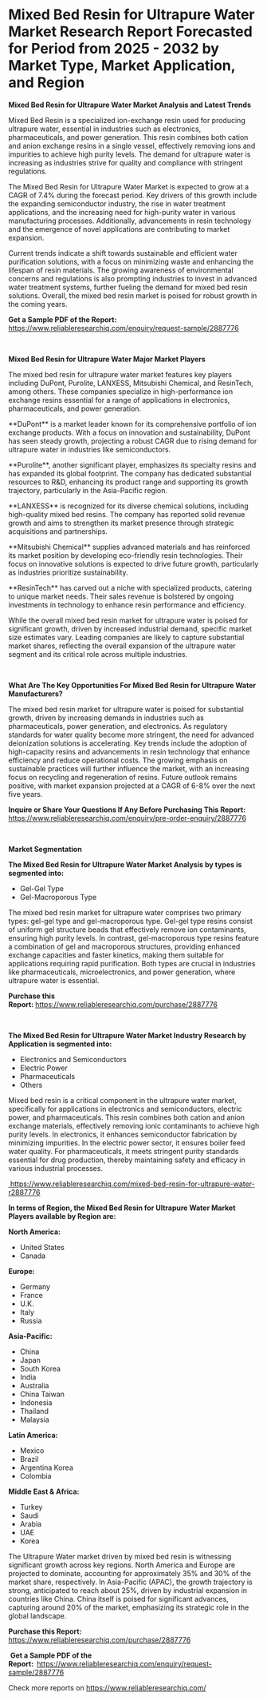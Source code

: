 <p><h1>Mixed Bed Resin for Ultrapure Water Market Research Report Forecasted for Period from 2025 -  2032 by Market Type, Market Application, and Region</h1></p><p><strong>Mixed Bed Resin for Ultrapure Water Market Analysis and Latest Trends</strong></p>
<p><p>Mixed Bed Resin is a specialized ion-exchange resin used for producing ultrapure water, essential in industries such as electronics, pharmaceuticals, and power generation. This resin combines both cation and anion exchange resins in a single vessel, effectively removing ions and impurities to achieve high purity levels. The demand for ultrapure water is increasing as industries strive for quality and compliance with stringent regulations.</p><p>The Mixed Bed Resin for Ultrapure Water Market is expected to grow at a CAGR of 7.4% during the forecast period. Key drivers of this growth include the expanding semiconductor industry, the rise in water treatment applications, and the increasing need for high-purity water in various manufacturing processes. Additionally, advancements in resin technology and the emergence of novel applications are contributing to market expansion. </p><p>Current trends indicate a shift towards sustainable and efficient water purification solutions, with a focus on minimizing waste and enhancing the lifespan of resin materials. The growing awareness of environmental concerns and regulations is also prompting industries to invest in advanced water treatment systems, further fueling the demand for mixed bed resin solutions. Overall, the mixed bed resin market is poised for robust growth in the coming years.</p></p>
<p><strong>Get a Sample PDF of the Report:&nbsp;</strong> <a href="https://www.reliableresearchiq.com/enquiry/request-sample/2887776?utm_campaign=2302&utm_medium=2&utm_source=Github&utm_content=ia&utm_term=14032025&utm_id=mixed-bed-resin-for-ultrapure-water">https://www.reliableresearchiq.com/enquiry/request-sample/2887776</a></p>
<p>&nbsp;</p>
<p><strong>Mixed Bed Resin for Ultrapure Water Major Market Players</strong></p>
<p><p>The mixed bed resin for ultrapure water market features key players including DuPont, Purolite, LANXESS, Mitsubishi Chemical, and ResinTech, among others. These companies specialize in high-performance ion exchange resins essential for a range of applications in electronics, pharmaceuticals, and power generation.</p><p>**DuPont** is a market leader known for its comprehensive portfolio of ion exchange products. With a focus on innovation and sustainability, DuPont has seen steady growth, projecting a robust CAGR due to rising demand for ultrapure water in industries like semiconductors.</p><p>**Purolite**, another significant player, emphasizes its specialty resins and has expanded its global footprint. The company has dedicated substantial resources to R&D, enhancing its product range and supporting its growth trajectory, particularly in the Asia-Pacific region.</p><p>**LANXESS** is recognized for its diverse chemical solutions, including high-quality mixed bed resins. The company has reported solid revenue growth and aims to strengthen its market presence through strategic acquisitions and partnerships.</p><p>**Mitsubishi Chemical** supplies advanced materials and has reinforced its market position by developing eco-friendly resin technologies. Their focus on innovative solutions is expected to drive future growth, particularly as industries prioritize sustainability.</p><p>**ResinTech** has carved out a niche with specialized products, catering to unique market needs. Their sales revenue is bolstered by ongoing investments in technology to enhance resin performance and efficiency.</p><p>While the overall mixed bed resin market for ultrapure water is poised for significant growth, driven by increased industrial demand, specific market size estimates vary. Leading companies are likely to capture substantial market shares, reflecting the overall expansion of the ultrapure water segment and its critical role across multiple industries.</p></p>
<p>&nbsp;</p>
<p><strong>What Are The Key Opportunities For Mixed Bed Resin for Ultrapure Water Manufacturers?</strong></p>
<p><p>The mixed bed resin market for ultrapure water is poised for substantial growth, driven by increasing demands in industries such as pharmaceuticals, power generation, and electronics. As regulatory standards for water quality become more stringent, the need for advanced deionization solutions is accelerating. Key trends include the adoption of high-capacity resins and advancements in resin technology that enhance efficiency and reduce operational costs. The growing emphasis on sustainable practices will further influence the market, with an increasing focus on recycling and regeneration of resins. Future outlook remains positive, with market expansion projected at a CAGR of 6-8% over the next five years.</p></p>
<p><strong>Inquire or Share Your Questions If Any Before Purchasing This Report:</strong> <a href="https://www.reliableresearchiq.com/enquiry/pre-order-enquiry/2887776?utm_campaign=2302&utm_medium=2&utm_source=Github&utm_content=ia&utm_term=14032025&utm_id=mixed-bed-resin-for-ultrapure-water">https://www.reliableresearchiq.com/enquiry/pre-order-enquiry/2887776</a></p>
<p>&nbsp;</p>
<p><strong>Market Segmentation</strong></p>
<p><strong>The Mixed Bed Resin for Ultrapure Water Market Analysis by types is segmented into:</strong></p>
<p><ul><li>Gel-Gel Type</li><li>Gel-Macroporous Type</li></ul></p>
<p><p>The mixed bed resin market for ultrapure water comprises two primary types: gel-gel type and gel-macroporous type. Gel-gel type resins consist of uniform gel structure beads that effectively remove ion contaminants, ensuring high purity levels. In contrast, gel-macroporous type resins feature a combination of gel and macroporous structures, providing enhanced exchange capacities and faster kinetics, making them suitable for applications requiring rapid purification. Both types are crucial in industries like pharmaceuticals, microelectronics, and power generation, where ultrapure water is essential.</p></p>
<p><strong>Purchase this Report:&nbsp;</strong><a href="https://www.reliableresearchiq.com/purchase/2887776?utm_campaign=2302&utm_medium=2&utm_source=Github&utm_content=ia&utm_term=14032025&utm_id=mixed-bed-resin-for-ultrapure-water">https://www.reliableresearchiq.com/purchase/2887776</a></p>
<p>&nbsp;</p>
<p><strong>The Mixed Bed Resin for Ultrapure Water Market Industry Research by Application is segmented into:</strong></p>
<p><ul><li>Electronics and Semiconductors</li><li>Electric Power</li><li>Pharmaceuticals</li><li>Others</li></ul></p>
<p><p>Mixed bed resin is a critical component in the ultrapure water market, specifically for applications in electronics and semiconductors, electric power, and pharmaceuticals. This resin combines both cation and anion exchange materials, effectively removing ionic contaminants to achieve high purity levels. In electronics, it enhances semiconductor fabrication by minimizing impurities. In the electric power sector, it ensures boiler feed water quality. For pharmaceuticals, it meets stringent purity standards essential for drug production, thereby maintaining safety and efficacy in various industrial processes.</p></p>
<p><a href="https://www.reliableresearchiq.com/mixed-bed-resin-for-ultrapure-water-r2887776?utm_campaign=2302&utm_medium=2&utm_source=Github&utm_content=ia&utm_term=14032025&utm_id=mixed-bed-resin-for-ultrapure-water">&nbsp;https://www.reliableresearchiq.com/mixed-bed-resin-for-ultrapure-water-r2887776</a></p>
<p><strong>In terms of Region, the Mixed Bed Resin for Ultrapure Water Market Players available by Region are:</strong></p>
<p>
    <p> <strong> North America: </strong>
        <ul>
            <li>United States</li>
            <li>Canada</li>
        </ul>
        </p> 
    <p> <strong> Europe: </strong>
        <ul>
            <li>Germany</li>
            <li>France</li>
            <li>U.K.</li>
            <li>Italy</li>
            <li>Russia</li>
        </ul>
        </p> 
    <p> <strong> Asia-Pacific: </strong>
        <ul>
            <li>China</li>
            <li>Japan</li>
            <li>South Korea</li>
            <li>India</li>
            <li>Australia</li>
            <li>China Taiwan</li>
            <li>Indonesia</li>
            <li>Thailand</li>
            <li>Malaysia</li>
        </ul>
        </p> 
    <p> <strong> Latin America: </strong>
        <ul>
            <li>Mexico</li>
            <li>Brazil</li>
            <li>Argentina Korea</li>
            <li>Colombia</li>
        </ul>
        </p> 
    <p> <strong> Middle East & Africa: </strong>
        <ul>
            <li>Turkey</li>
            <li>Saudi</li>
            <li>Arabia</li>
            <li>UAE</li>
            <li>Korea</li>
        </ul>
    </p>
    </p>
<p><p>The Ultrapure Water market driven by mixed bed resin is witnessing significant growth across key regions. North America and Europe are projected to dominate, accounting for approximately 35% and 30% of the market share, respectively. In Asia-Pacific (APAC), the growth trajectory is strong, anticipated to reach about 25%, driven by industrial expansion in countries like China. China itself is poised for significant advances, capturing around 20% of the market, emphasizing its strategic role in the global landscape.</p></p>
<p><strong>Purchase this Report: </strong><a href="https://www.reliableresearchiq.com/purchase/2887776?utm_campaign=2302&utm_medium=2&utm_source=Github&utm_content=ia&utm_term=14032025&utm_id=mixed-bed-resin-for-ultrapure-water">https://www.reliableresearchiq.com/purchase/2887776</a></p>
<p>&nbsp;<strong>Get a Sample PDF of the Report:&nbsp;&nbsp;</strong><a href="https://www.reliableresearchiq.com/enquiry/request-sample/2887776?utm_campaign=2302&utm_medium=2&utm_source=Github&utm_content=ia&utm_term=14032025&utm_id=mixed-bed-resin-for-ultrapure-water">https://www.reliableresearchiq.com/enquiry/request-sample/2887776</a></p>
<p><strong></strong></p>
<p>Check more reports on <a href="https://www.reliableresearchiq.com/?utm_campaign=2302&utm_medium=2&utm_source=Github&utm_content=ia&utm_term=14032025&utm_id=mixed-bed-resin-for-ultrapure-water">https://www.reliableresearchiq.com/</a></p>